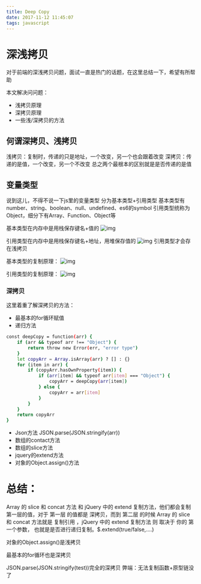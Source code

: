 ```yaml
---
title: Deep Copy
date: 2017-11-12 11:45:07
tags: javascript
---
```



# 深浅拷贝

对于前端的深浅拷贝问题，面试一直是热门的话题，在这里总结一下，希望有所帮助

本文解决问问题：
- 浅拷贝原理
- 深拷贝原理
- 一些浅/深拷贝的方法

<!-- more -->
## 何谓深拷贝、浅拷贝
浅拷贝：复制时，传递的只是地址，一个改变，另一个也会跟着改变
深拷贝：传递的是值，一个改变，另一个不改变
总之两个最根本的区别就是是否传递的是值

## 变量类型
说到这儿，不得不说一下js里的变量类型
分为基本类型+引用类型
基本类型有number、string、boolean、null、undefined、es6的symbol
引用类型统称为Object，细分下有Array、Function、Object等

基本类型在内存中是用栈保存键名+值的
![img](baseType.png)

引用类型在内存中是用栈保存键名+地址，用堆保存值的
![img](referenceType.png)
引用类型才会存在浅拷贝

基本类型的复制原理：
![img](baseCopy.png)

引用类型的复制原理：
![img](referenceCopy.png)

### 深拷贝
这里着重了解深拷贝的方法：
* 最基本的for循环赋值
* 递归方法
``` bash
const deepCopy = function(arr) {
    if (arr && typeof arr !== "Object") {
        return throw new Error(err, "error type")
    }
    let copyArr = Array.isArray(arr) ? [] : {}
    for (item in arr) {
        if (copyArr.hasOwnProperty(item)) {
            if (arr[item] && typeof arr[item] === "Object") {
                copyArr = deepCopy(arr[item])
            } else {
                copyArr = arr[item]
            }
        }
    }
    return copyArr
}
```

* Json方法
JSON.parse(JSON.stringify(arr))
* 数组的contact方法
* 数组的slice方法
* jquery的extend方法
* 对象的Object.assign()方法


# 总结：
Array 的 slice 和 concat 方法 和 jQuery 中的 extend 复制方法，他们都会复制第一层的值，对于 第一层 的值都是 深拷贝，而到 第二层 的时候 Array 的 slice 和 concat 方法就是 复制引用 ，jQuery 中的 extend 复制方法 则 取决于 你的 第一个参数， 也就是是否进行递归复制。$.extend(true/false,....)

对象的Object.assign()是浅拷贝

最基本的for循环也是深拷贝

JSON.parse(JSON.stringify(test))完全的深拷贝
弊端：无法复制函数+原型链没了